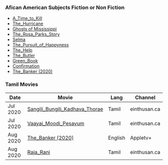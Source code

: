 ### Afican American Subjects Fiction or Non Fiction
  * [A_Time_to_Kill](https://en.wikipedia.org/wiki/A_Time_to_Kill_(1996_film))
  * [The_Hurricane](https://en.wikipedia.org/wiki/The_Hurricane_(1999_film))
  * [Ghosts of Mississippi](https://en.wikipedia.org/wiki/Ghosts_of_Mississippi)
  * [The_Rosa_Parks_Story](https://en.wikipedia.org/wiki/The_Rosa_Parks_Story)
  * [Selma](https://en.wikipedia.org/wiki/Selma_(film))
  * [The_Pursuit_of_Happyness](https://en.wikipedia.org/wiki/The_Pursuit_of_Happyness)
  * [The_Help](https://en.wikipedia.org/wiki/The_Help_(film))
  * [The_Butler](https://en.wikipedia.org/wiki/The_Butler)
  * [Green_Book](https://en.wikipedia.org/wiki/Green_Book_(film))
  * [Confirmation](https://en.wikipedia.org/wiki/Confirmation_(film))
  * [The_Banker (2020)](https://en.wikipedia.org/wiki/The_Banker_(2020_film))
  

### Tamil Movies 
Date | Movie | Lang | Channel 
------------ | -------------| -------------| -------------
Jul 2020 | [Sangili_Bungili_Kadhava_Thorae](https://en.wikipedia.org/wiki/Sangili_Bungili_Kadhava_Thorae) | Tamil | einthusan.ca
Jul 2020 | [Vaayai_Moodi_Pesavum](https://en.wikipedia.org/wiki/Vaayai_Moodi_Pesavum) | Tamil | einthusan.ca
Aug 2020 | [The_Banker (2020)](https://en.wikipedia.org/wiki/The_Banker_(2020_film)) | English | Appletv+
Aug 2020 | [Raja_Rani](https://en.wikipedia.org/wiki/Raja_Rani_(2013_film)) | Tamil | einthusan.ca 

